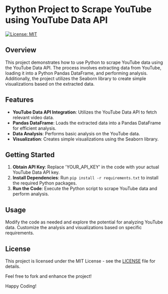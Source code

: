 # Python Project to Scrape YouTube using YouTube Data API

[![License: MIT](https://img.shields.io/badge/License-MIT-yellow.svg)](https://opensource.org/licenses/MIT)

## Overview

This project demonstrates how to use Python to scrape YouTube data using the YouTube Data API. The process involves extracting data from YouTube, loading it into a Python Pandas DataFrame, and performing analysis. Additionally, the project utilizes the Seaborn library to create simple visualizations based on the extracted data.

## Features

- **YouTube Data API Integration**: Utilizes the YouTube Data API to fetch relevant video data.
- **Pandas DataFrame**: Loads the extracted data into a Pandas DataFrame for efficient analysis.
- **Data Analysis**: Performs basic analysis on the YouTube data.
- **Visualization**: Creates simple visualizations using the Seaborn library.

## Getting Started

1. **Obtain API Key**: Replace 'YOUR_API_KEY' in the code with your actual YouTube Data API key.
2. **Install Dependencies**: Run `pip install -r requirements.txt` to install the required Python packages.
3. **Run the Code**: Execute the Python script to scrape YouTube data and perform analysis.

## Usage

Modify the code as needed and explore the potential for analyzing YouTube data. Customize the analysis and visualizations based on specific requirements.

## License

This project is licensed under the MIT License - see the [LICENSE](LICENSE) file for details.

Feel free to fork and enhance the project!

Happy Coding!
